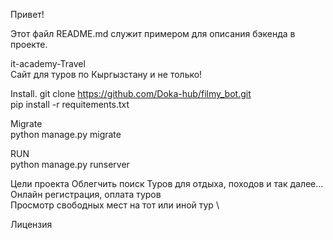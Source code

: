 Привет!

Этот файл README.md служит примером для описания бэкенда в проекте.

it-academy-Travel\
Сайт для туров по Кыргызстану и не только!


Install\.
git clone https://github.com/Doka-hub/filmy_bot.git \
pip install -r requitements.txt

Migrate\
python manage.py migrate

RUN\
python manage.py runserver

Цели проекта
Облегчить поиск Туров для отдыха, походов и так далее...\
Онлайн регистрация, оплата туров \
Просмотр свободных мест на тот или иной тур \

Лицензия